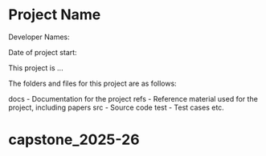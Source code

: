 
# Project Name

Developer Names:

Date of project start:

This project is ...

The folders and files for this project are as follows:

docs - Documentation for the project
refs - Reference material used for the project, including papers
src - Source code
test - Test cases
etc.

# capstone_2025-26

